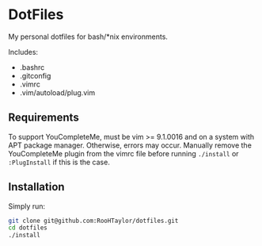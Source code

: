 DotFiles
===============

My personal dotfiles for bash/*nix environments.

Includes:
- .bashrc
- .gitconfig
- .vimrc
- .vim/autoload/plug.vim

## Requirements

To support YouCompleteMe, must be vim >= 9.1.0016 and on a system with APT package
manager. Otherwise, errors may occur. Manually remove the YouCompleteMe plugin from
the vimrc file before running `./install` or `:PlugInstall` if this is the case.

## Installation

Simply run:
```bash
git clone git@github.com:RooHTaylor/dotfiles.git
cd dotfiles
./install
```
